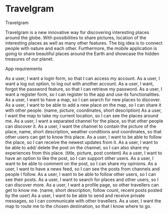 # Travelgram

Travelgram 

Travelgram is a new innovative way for discovering interesting places around the globe. 
With possibilities to share pictures, location of the interesting places as well as many other features. 
The big idea is to connect people with nature and each other. 
Furthermore, the mobile application is going to share beautiful places around the Earth and showcase the hidden treasures of our planet.

App requirements

As a user, I want a login form, so that I can access my account.
As a user, I want a log out option, to log out with another account.
As a user, I want, forgot the password feature, so that I can retrieve my password.
As a user, I want a register form, so I can register to the app and use its functionalities.
As a user, I want to have a map, so I can search for new places to discover.
As a user, I want to be able to add a new place on the map, so I can share it with other people. (name, picture, coordinates, short description)
As a user, I want the map to take my current location, so I can see the places around me.
As a user, I want a separated channel for the place, so that other people can discover it.
As a user, I want the channel to contain the picture of the place, name, short description, weather conditions and coordinates, 
so that other users can get to know this place.
As a user, I want to be able to follow the place, so I can receive the newest updates from it. 
As a user, I want to be able to add/ delete the post on the channel, so I can also share my experiences from this place. (title, picture, post content)
As a user, I want to have an option to like the post, so I can support other users.
As a user, I want to be able to comment on the post, so I can share my opinions.
As a user, I want to have a news feed, so I can see the posts from channels and people I follow.
As a user, I want to be able to follow other users, so I can see their posts.
As a user, I want to search for places and other users, so I can discover more.
As a user, I want a profile page, so other travellers can get to know me. (name, short description, follow count, recent posts posted by the user)
As a user, I want to be able to send and receive private messages, so I can communicate with other travellers. 
As a user, I want the map to route me to the chosen destination, so that I know where to go. 
